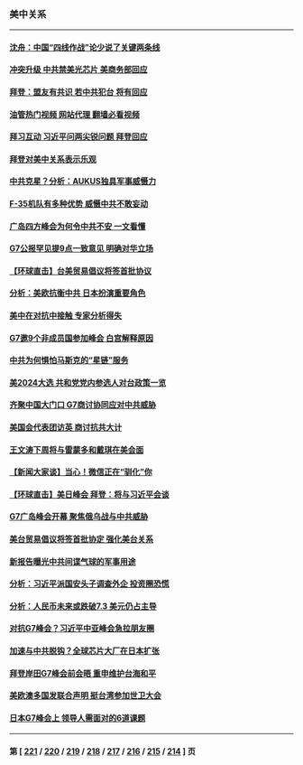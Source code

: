### 美中关系
---
#### [沈舟：中国“四线作战”论少说了关键两条线](../../pages/nf1412576/n14001366.md?05221245) 
#### [冲突升级 中共禁美光芯片 美商务部回应](../../pages/nf1412576/n14001387.md?05221245) 
#### [拜登：盟友有共识 若中共犯台 将有回应](../../pages/nf1412576/n14001419.md?05221245) 
#### [油管热门视频 网站代理 翻墙必看视频](http://138.2.39.72:81/youtube.html?epic-marker?05221245)
#### [拜习互动 习近平问两尖锐问题 拜登回应](../../pages/nf1412576/n14001392.md?05221245) 
#### [拜登对美中关系表示乐观](../../pages/nf1412576/n14001337.md?05221245) 
#### [中共克星？分析：AUKUS独具军事威慑力](../../pages/nf1412576/n13998385.md?05221245) 
#### [F-35机队有多种优势 威慑中共不敢妄动](../../pages/nf1412576/n13986201.md?05221245) 
#### [广岛四方峰会为何令中共不安 一文看懂](../../pages/nf1412576/n14000959.md?05221245) 
#### [G7公报罕见提9点一致意见 明确对华立场](../../pages/nf1412576/n14000957.md?05221245) 
#### [【环球直击】台美贸易倡议将签首批协议](../../pages/nf1412576/n14000512.md?05221245) 
#### [分析：美欧抗衡中共 日本扮演重要角色](../../pages/nf1412576/n14000437.md?05221245) 
#### [美中在对抗中接触 专家分析得失](../../pages/nf1412576/n13999972.md?05221245) 
#### [G7邀9个非成员国参加峰会 白宫解释原因](../../pages/nf1412576/n14000696.md?05221245) 
#### [中共为何惧怕马斯克的“星链”服务](../../pages/nf1412576/n14000539.md?05221245) 
#### [美2024大选 共和党党内参选人对台政策一览](../../pages/nf1412576/n14000508.md?05221245) 
#### [齐聚中国大门口 G7商讨协同应对中共威胁](../../pages/nf1412576/n14000467.md?05221245) 
#### [美国会代表团访英 商讨抗共大计](../../pages/nf1412576/n14000478.md?05221245) 
#### [王文涛下周将与雷蒙多和戴琪在美会面](../../pages/nf1412576/n14000433.md?05221245) 
#### [【新闻大家谈】当心！微信正在“驯化”你](../../pages/nf1412576/n14000366.md?05221245) 
#### [【环球直击】美日峰会 拜登：将与习近平会谈](../../pages/nf1412576/n13999860.md?05221245) 
#### [G7广岛峰会开幕 聚焦俄乌战与中共威胁](../../pages/nf1412576/n14000135.md?05221245) 
#### [美台贸易倡议将签首批协定 强化美台关系](../../pages/nf1412576/n14000054.md?05221245) 
#### [新报告曝光中共间谍气球的军事用途](../../pages/nf1412576/n13999698.md?05221245) 
#### [分析：习近平派国安头子调查外企 投资圈恐慌](../../pages/nf1412576/n13999827.md?05221245) 
#### [分析：人民币未来或跌破7.3 美元仍占主导](../../pages/nf1412576/n13999825.md?05221245) 
#### [对抗G7峰会？习近平中亚峰会急拉朋友圈](../../pages/nf1412576/n13998969.md?05221245) 
#### [加速与中共脱钩？全球芯片大厂在日本扩张](../../pages/nf1412576/n13999797.md?05221245) 
#### [拜登岸田G7峰会前会晤 重申维护台海和平](../../pages/nf1412576/n13999686.md?05221245) 
#### [美欧澳多国发联合声明 挺台湾参加世卫大会](../../pages/nf1412576/n13999605.md?05221245) 
#### [日本G7峰会上 领导人需面对的6道课题](../../pages/nf1412576/n13999536.md?05221245) 

---
#### 第 [ [221](./221.md?05221245) / [220](./220.md?05221245) / [219](./219.md?05221245) / [218](./218.md?05221245) / [217](./217.md?05221245) / [216](./216.md?05221245) / [215](./215.md?05221245) / [214](./214.md?05221245) ] 页
